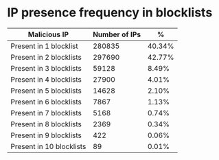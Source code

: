 # IP presence frequency in blocklists
| Malicious IP | Number of IPs | % |
|----|----|----|
| Present in 1 blocklist | 280835 | 40.34% |
| Present in 2 blocklists | 297690 | 42.77% |
| Present in 3 blocklists | 59128 | 8.49% |
| Present in 4 blocklists | 27900 | 4.01% |
| Present in 5 blocklists | 14628 | 2.10% |
| Present in 6 blocklists | 7867 | 1.13% |
| Present in 7 blocklists | 5168 | 0.74% |
| Present in 8 blocklists | 2369 | 0.34% |
| Present in 9 blocklists | 422 | 0.06% |
| Present in 10 blocklists | 89 | 0.01% |
